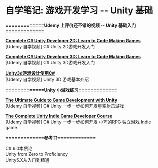 # 自学笔记: 游戏开发学习 -- Unity 基础

**=============Udemy 上评价还不错的视频 -- Unity 基础入门=============**

**[Complete C# Unity Developer 2D: Learn to Code Making Games](https://github.com/sweet-melone/game-unity/wiki/2D)** <br/>
[Udemy 自学视频] C# Unity  2D游戏开发入门

**[Complete C# Unity Developer 3D: Learn to Code Making Games](https://github.com/sweet-melone/game-unity/wiki/3D)** <br/>
[Udemy 自学视频] C# Unity  3D游戏开发入门


**[Unity3d游戏设计使用C#](https://github.com/sweet-melone/game-unity/wiki/basic)** <br/>
[Udemy 自学视频] Unity 3D 游戏基本介绍


**=============Unity 小游戏练习=============**

**[The Ultimate Guide to Game Development with Unity](https://github.com/sweet-melone/game-unity/wiki/galaxy-shooter)** <br/>
[Udemy 自学视频] C# Unity  一步一步如何开发星空射击游戏

**[The Complete Unity Indie Game Developer Course](https://github.com/sweet-melone/game-unity/wiki/indie)** <br/>
[Udemy 自学视频] C# Unity  一步一步如何开发 小巧的RPG 独立游戏 Indie game 


**=============参考书=============**

C# 6.0本质论<br/>
Unity from Zero to Proficiency<br/>
Unity5.X从入门到精通<br/>



